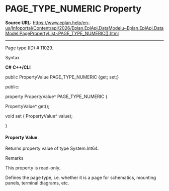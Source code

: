 # PAGE_TYPE_NUMERIC Property

**Source URL:** https://www.eplan.help/en-us/Infoportal/Content/api/2026/Eplan.EplApi.DataModelu~Eplan.EplApi.DataModel.PagePropertyList~PAGE_TYPE_NUMERIC().html

---

Page type (ID) # 11029.

Syntax

**C#**
**C++/CLI**


public PropertyValue PAGE_TYPE_NUMERIC {get; set;}

public:

property PropertyValue^ PAGE_TYPE_NUMERIC {

   PropertyValue^ get();

   void set (    PropertyValue^ value);

}


#### Property Value

Returns property value of type System.Int64.

Remarks

This property is read-only..

Defines the page type, i.e. whether it is a page for schematics, mounting panels, terminal diagrams, etc.
